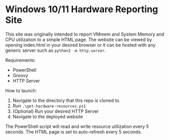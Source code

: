# Windows 10/11 Hardware Reporting Site

This site was originally intended to report VMmem and System Memory and CPU utilization to a simple HTML page. The website can be viewed by opening index.html in your desired browser or it  can be hosted with any generic server such as `python3 -m http.server`.

Requirements:
* PowerShell
* Groovy
* HTTP Server

How to launch:
1. Navigate to the directory that this repo is cloned to.
2. Run `.\get-hardware-resources.ps1`
3. (Optional) Run your desired HTTP Server
4. Navigate to the deployed website 

The PowerShell script will read and write resource utilization every 5 seconds.
The HTML page is set to auto-refresh every 5 seconds.
